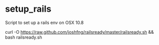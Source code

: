 setup_rails
===========

Script to set up a rails env on OSX 10.8

  curl -O https://raw.github.com/joshfng/railsready/master/railsready.sh && bash railsready.sh
